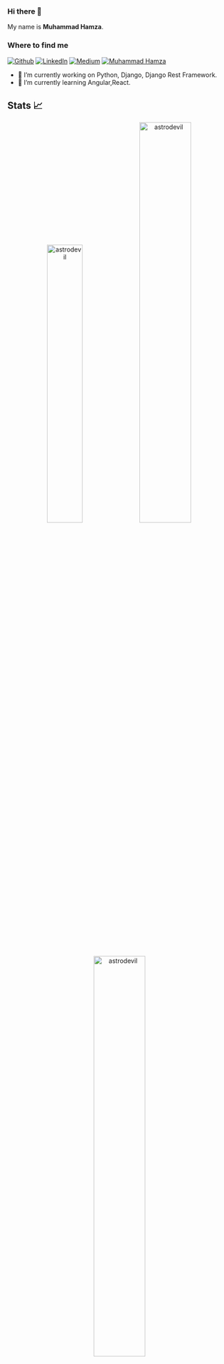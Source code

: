 ### Hi there 👋
My name is 
**Muhammad Hamza**.

<h3>Where to find me</h3>
<p><a href="https://github.com/thisishamza" target="_blank"><img alt="Github" src="https://img.shields.io/badge/GitHub-%2312100E.svg?&style=for-the-badge&logo=Github&logoColor=white" /></a> <a href="https://www.linkedin.com/in/muhammadhamza10" target="_blank"><img alt="LinkedIn" src="https://img.shields.io/badge/linkedin-%230077B5.svg?&style=for-the-badge&logo=linkedin&logoColor=white" /></a> <a href="https://medium.com" target="_blank"><img alt="Medium" src="https://img.shields.io/badge/medium-%2312100E.svg?&style=for-the-badge&logo=medium&logoColor=white" /></a> <a href="https://muhammad-hamza.netlify.app/" target="_blank"><img alt="Muhammad Hamza" src="https://img.shields.io/badge/MH-Muhammad%20Hamza-yellowgreen?style=for-the-badge&" /></a>
</p>

- 🔭 I’m currently working on Python, Django, Django Rest Framework.
- 🌱 I’m currently learning Angular,React.

## Stats 📈
<p align="center">
<img width="40%" src="https://github-readme-stats.vercel.app/api/top-langs?username=thisishamza&show_icons=true&theme=dracula&title_color=ff8000&text_color=ffffff&locale=en&layout=compact&hide_border=true" alt="astrodevil" /> 
<img width="48%" src="https://github-readme-stats.vercel.app/api?username=thisishamza&show_icons=true&theme=dracula&title_color=ff8000&text_color=ffffff&locale=en&hide_border=true" alt="astrodevil" />
<img width="48%" src="https://github-readme-streak-stats.herokuapp.com/?user=thisishamza&theme=highcontrast&hide_border=true" alt="astrodevil" />
</p>


<br />

